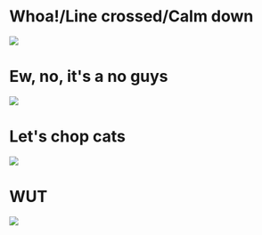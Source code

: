 # Whoa!/Line crossed/Calm down
![](https://media.giphy.com/media/Ga9Cassrj735C/giphy.gif)

# Ew, no, it's a no guys
![](https://media.giphy.com/media/26gseeb4syYw7QCiY/giphy.gif)

# Let's chop cats
![](https://media.giphy.com/media/26gsnZx8dIt8Vksus/giphy.gif)

# WUT
![](https://media.giphy.com/media/l0Ex1mKZ2doa6jabC/giphy.gif)
